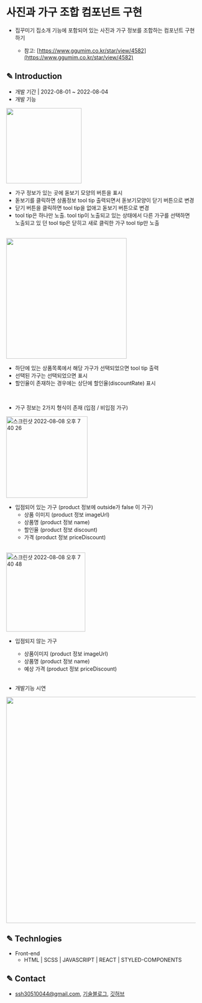 # 사진과 가구 조합 컴포넌트 구현

- 집꾸미기 집소개 기능에 포함되어 있는 사진과 가구 정보를 조합하는 컴포넌트 구현하기

  - 참고: [https://www.ggumim.co.kr/star/view/4582](https://www.ggumim.co.kr/star/view/4582)
  
## ✎ Introduction

- 개발 기간 | 2022-08-01 ~ 2022-08-04
- 개발 기능

<img src="https://user-images.githubusercontent.com/100933263/183380210-1638d712-360f-4b54-b76e-69cc973074c2.gif" height="200"/>

  - 가구 정보가 있는 곳에 돋보기 모양의 버튼을 표시
  - 돋보기를 클릭하면 상품정보 tool tip 출력되면서 돋보기모양이 닫기 버튼으로 변경
  - 닫기 버튼을 클릭하면 tool tip을 없애고 돋보기 버튼으로 변경
  - tool tip은 하나만 노출. tool tip이 노출되고 있는 상태에서 다른 가구를 선택하면 노출되고 있 던 tool tip은 닫히고 새로 클릭한 가구 tool tip만 노출  
  </br>
  
    
<img src="https://user-images.githubusercontent.com/100933263/183381087-62b99027-0a4e-47af-8e9c-6c57bd91903e.gif" height="320"/>
  
  - 하단에 있는 상품목록에서 해당 가구가 선택되었으면 tool tip 출력
  - 선택된 가구는 선택되었으면 표시
  - 할인율이 존재하는 경우에는 상단에 할인율(discountRate) 표시 
  </br>
  
  - 가구 정보는 2가지 형식이 존재 (입점 / 비입점 가구)
  
  <img width="216" alt="스크린샷 2022-08-08 오후 7 40 26" src="https://user-images.githubusercontent.com/100933263/183400598-2ad4927a-23c3-4096-a6a3-16da13fd2770.png">
  
   - 입점되어 있는 가구 (product 정보에 outside가 false 이 가구)
      - 상품 이미지 (product 정보 imageUrl)
      - 상품명 (product 정보 name)
      - 할인율 (product 정보 discount)
      - 가격 (product 정보 priceDiscount)
      </br>
      
   <img width="210" alt="스크린샷 2022-08-08 오후 7 40 48" src="https://user-images.githubusercontent.com/100933263/183400655-4f255316-64e1-4145-98c6-3d8b0fdacce2.png">
   
   - 입점되지 않는 가구
      - 상품이미지 (product 정보 imageUrl)
      - 상품명 (product 정보 name)
      - 예상 가격 (product 정보 priceDiscount)
      </br>

- 개발기능 시연
<img src="https://user-images.githubusercontent.com/100933263/183377666-09211b28-ecd7-4644-bcae-04b37c605c58.gif" height="600"/>

## ✎ Technlogies

- Front-end
  - HTML | SCSS | JAVASCRIPT | REACT | STYLED-COMPONENTS
  
## ✎ Contact

- ssh30510044@gmail.com, [기술블로그](https://sophie0527.tistory.com/), [깃허브](https://github.com/Sophie0527)
